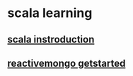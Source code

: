 # scala learning

## [scala instroduction](introduction/README.md)

## [reactivemongo getstarted](reactivemongo-getstarted/README.md)
